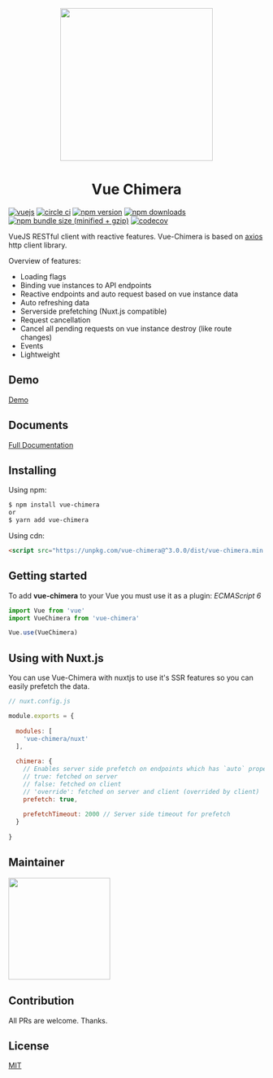 <p align="center">
    <a href="https://github.com/chimera-js/vue-chimera">
        <img src="https://github.com/chimera-js/vue-chimera/raw/master/VueChimeraLogo.png" width="300px">
    </a>
</p>
<h1 align="center">Vue Chimera</h1>

[![vuejs](https://img.shields.io/badge/vue.js-2.x-green.svg)](https://vuejs.org)
[![circle ci](https://img.shields.io/circleci/project/github/chimera-js/vue-chimera/master.svg)](https://circleci.com/gh/chimera-js/vue-chimera)
[![npm version](https://img.shields.io/npm/v/vue-chimera.svg)](https://www.npmjs.org/package/vue-chimera)
[![npm downloads](https://img.shields.io/npm/dt/vue-chimera.svg)](http://npm-stat.com/charts.html?package=vue-chimera)
[![npm bundle size (minified + gzip)](https://img.shields.io/bundlephobia/minzip/vue-chimera.svg)](https://bundlephobia.com/result?p=vue-chimera@1.0.0)
[![codecov](https://codecov.io/gh/chimera-js/vue-chimera/branch/master/graph/badge.svg)](https://codecov.io/gh/chimera-js/vue-chimera)

VueJS RESTful client with reactive features.
Vue-Chimera is based on [axios](https://github.com/axios/axios) http client library.

Overview of features: 
- Loading flags
- Binding vue instances to API endpoints
- Reactive endpoints and auto request based on vue instance data
- Auto refreshing data
- Serverside prefetching (Nuxt.js compatible)
- Request cancellation
- Cancel all pending requests on vue instance destroy (like route changes)
- Events
- Lightweight

## Demo

[Demo](https://vue-chimera.netlify.com/demo)

## Documents

[Full Documentation](https://vue-chimera.netlify.com)

## Installing

Using npm:

```bash
$ npm install vue-chimera
or
$ yarn add vue-chimera
```

Using cdn:
```html
<script src="https://unpkg.com/vue-chimera@^3.0.0/dist/vue-chimera.min.js"></script>
```

## Getting started

To add **vue-chimera** to your Vue you must use it as a plugin:
*ECMAScript 6*
```javascript
import Vue from 'vue'
import VueChimera from 'vue-chimera'

Vue.use(VueChimera)

```

## Using with Nuxt.js
You can use Vue-Chimera with nuxtjs to use it's SSR features so you can easily prefetch the data.
```javascript
// nuxt.config.js

module.exports = {
  
  modules: [
    'vue-chimera/nuxt'
  ],
  
  chimera: {
    // Enables server side prefetch on endpoints which has `auto` property
    // true: fetched on server
    // false: fetched on client
    // 'override': fetched on server and client (overrided by client)
    prefetch: true,
    
    prefetchTimeout: 2000 // Server side timeout for prefetch
  }
  
}
```

## Maintainer
<p>
<a href="https://github.com/SasanFarrokh" target="_blank" rel="noopener noreferrer"><img src="https://avatars1.githubusercontent.com/u/20913428?s=460&v=4" width="200"></a>
</p>

## Contribution
All PRs are welcome.
Thanks.

## License
[MIT](https://github.com/chimera-js/vue-chimera/blob/master/LICENSE.MD)
